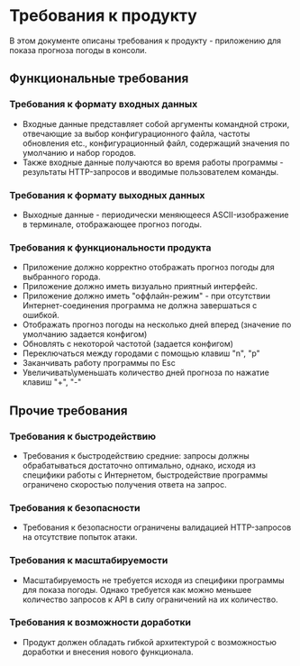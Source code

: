 # Требования к продукту

В этом документе описаны требования к продукту - приложению для показа прогноза
погоды в консоли.

## Функциональные требования

### Требования к формату входных данных

* Входные данные представляет собой аргументы командной строки, отвечающие за
  выбор конфигурационного файла, частоты обновления etc., конфигурационный
  файл, содержащий значения по умолчанию и набор городов.
* Также входные данные получаются во время работы программы - результаты
  HTTP-запросов и вводимые пользователем команды.

### Требования к формату выходных данных

* Выходные данные - периодически меняющееся ASCII-изображение в терминале,
  отображающее прогноз погоды.

### Требования к функциональности продукта

* Приложение должно корректно отображать прогноз погоды для выбранного города.
* Приложение должно иметь визуально приятный интерфейс.
* Приложение должно иметь "оффлайн-режим" - при отсутствии Интернет-соединения
  программа не должна завершаться с ошибкой.
* Отображать прогноз погоды на несколько дней вперед (значение по умолчанию задается конфигом)
* Обновлять с некоторой частотой (задается конфигом)
* Переключаться между городами с помощью клавиш "n", "p"
* Заканчивать работу программы по Esc
* Увеличивать\уменьшать количество дней прогноза по нажатие клавиш "+", "-"

## Прочие требования

### Требования к быстродействию

* Требования к быстродействию средние: запросы должны обрабатываться достаточно
  оптимально, однако, исходя из специфики работы с Интернетом, быстродействие
  программы ограничено скоростью получения ответа на запрос.

### Требования к безопасности

* Требования к безопасности ограничены валидацией HTTP-запросов на отсутствие
  попыток атаки.

### Требования к масштабируемости

* Масштабируемость не требуется исходя из специфики программы для показа погоды.
  Однако требуется как можно меньшее количество запросов к API
  в силу ограничений на их количество.

### Требования к возможности доработки

* Продукт должен обладать гибкой архитектурой с возможностью доработки и внесения
  нового функционала.